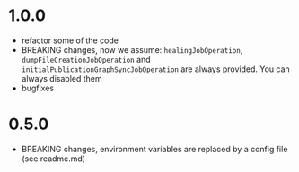 # 1.0.0
* refactor some of the code
* BREAKING changes, now we assume: `healingJobOperation`, `dumpFileCreationJobOperation` and `initialPublicationGraphSyncJobOperation`
  are always provided. You can always disabled them
* bugfixes
# 0.5.0
* BREAKING changes, environment variables are replaced by a config file (see readme.md)
